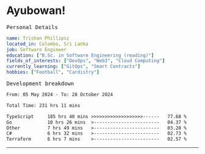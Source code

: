 # Ayubowan!

<samp>Personal Details</samp>

```yaml
name: Trishan Phillipsz
located_in: Colombo, Sri Lanka
job: Software Engineer
education: ["B.Sc. in Software Engineering (reading)"]
fields_of_interests: ["DevOps", "Web3", "Cloud Computing"]
currently_learning: ["GitOps", "Smart Contracts"]
hobbies: ["Football", "Cardistry"]
```

<samp>Development breakdown</samp>

<!--START_SECTION:waka-->

```txt
From: 05 May 2024 - To: 28 October 2024

Total Time: 231 hrs 11 mins

TypeScript     185 hrs 40 mins >>>>>>>>>>>>>>>>>>>------   77.68 %
Go             10 hrs 26 mins  >------------------------   04.37 %
Other          7 hrs 49 mins   >------------------------   03.28 %
C#             6 hrs 32 mins   >------------------------   02.73 %
Terraform      6 hrs 7 mins    >------------------------   02.57 %
```

<!--END_SECTION:waka-->

---
